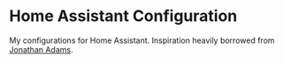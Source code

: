 # Home Assistant Configuration
My configurations for Home Assistant. Inspiration heavily borrowed from [Jonathan Adams](https://github.com/jonathanadams/Home-Assistant-Configuration).
